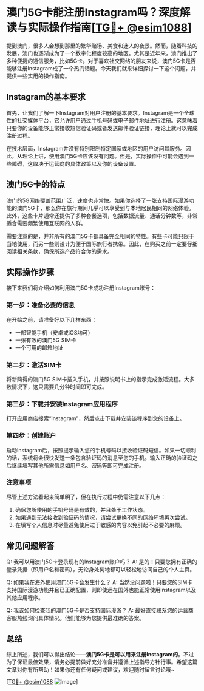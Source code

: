 # 澳门5G卡能注册Instagram吗？深度解读与实际操作指南[[TG💪+ @esim1088](https://t.me/s/esim1088)]

提到澳门，很多人会想到那里的繁华赌场、美食和迷人的夜景。然而，随着科技的发展，澳门也逐渐成为了一个数字化程度较高的地区。尤其是近年来，澳门推出了多种便捷的通信服务，比如5G卡。对于喜欢社交网络的朋友来说，澳门5G卡是否能够注册Instagram成了一个热门话题。今天我们就来详细探讨一下这个问题，并提供一些实用的操作指南。

## Instagram的基本要求

首先，让我们了解一下Instagram对用户注册的基本要求。Instagram是一个全球性的社交媒体平台，它允许用户通过手机号码或电子邮件地址进行注册。这意味着只要你的设备能够正常接收短信验证码或者发送邮件验证链接，理论上就可以完成注册过程。

在技术层面，Instagram并没有特别限制特定国家或地区的用户访问其服务。因此，从理论上讲，使用澳门5G卡应该没有问题。但是，实际操作中可能会遇到一些障碍，这取决于运营商的具体政策以及你的设备设置。

## 澳门5G卡的特点

澳门的5G网络覆盖范围广泛，速度也非常快。如果你选择了一张支持国际漫游功能的澳门5G卡，那么你在旅行期间几乎可以享受到与本地居民相同的网络体验。此外，这些卡片通常还提供了多种套餐选项，包括数据流量、通话分钟数等，非常适合需要频繁使用互联网的人群。

需要注意的是，并非所有的澳门5G卡都具备完全相同的特性。有些卡可能只限于当地使用，而另一些则设计为便于国际旅行者携带。因此，在购买之前一定要仔细阅读相关条款，确保所选产品符合你的需求。

## 实际操作步骤

接下来我们将介绍如何利用澳门5G卡成功注册Instagram账号：

### 第一步：准备必要的信息
在开始之前，请准备好以下几样东西：
- 一部智能手机（安卓或iOS均可）
- 一张有效的澳门5G SIM卡
- 一个可用的邮箱地址

### 第二步：激活SIM卡
将新购得的澳门5G SIM卡插入手机，并按照说明书上的指示完成激活流程。大多数情况下，这只需要几分钟时间即可完成。

### 第三步：下载并安装Instagram应用程序
打开应用商店搜索“Instagram”，然后点击下载并安装该程序到您的设备上。

### 第四步：创建账户
启动Instagram后，按照提示输入您的手机号码以接收验证码短信。如果一切顺利的话，系统将会很快发送一条包含验证码的消息至您的手机。输入正确的验证码之后继续填写其他所需信息如用户名、密码等即可完成注册。

### 注意事项
尽管上述方法看起来简单明了，但在执行过程中仍需注意以下几点：
1. 确保您所使用的手机号码是有效的，并且处于工作状态。
2. 如果遇到无法接收到验证码的情况，请尝试更换不同的网络环境再次尝试。
3. 在填写个人信息时尽量避免使用过于敏感的内容以免引起不必要的麻烦。

## 常见问题解答

Q: 我可以用澳门5G卡登录现有的Instagram账户吗？
A: 是的！只要您拥有正确的登录凭据（即用户名和密码），无论身处何地都可以轻松地访问自己的个人主页。

Q: 如果我在海外使用澳门5G卡会发生什么？
A: 当然没问题啦！只要您的SIM卡支持国际漫游功能并且已正确配置，则即使远在国外也能正常使用Instagram以及其他应用程序。

Q: 我该如何检查我的澳门5G卡是否支持国际漫游？
A: 最好直接联系您的运营商客服热线询问具体情况。他们能够为您提供最准确的答案。

## 总结

综上所述，我们可以得出结论——**澳门5G卡是可以用来注册Instagram的**。不过为了保证最佳效果，请务必提前做好充分准备并遵循上述指导方针行事。希望这篇文章对你有所帮助！如果你还有任何疑问或建议，欢迎随时留言讨论哦~

[[TG💪+ @esim1088](https://t.me/s/esim1088) ![Image](https://i.postimg.cc/4NQfJmqS/Snipaste-2025-05-13-00-14-12.png)]